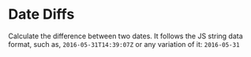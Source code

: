 # Date Diffs
Calculate the difference between two dates. It follows the JS string data format, such as,
`2016-05-31T14:39:07Z` or any variation of it: `2016-05-31`
